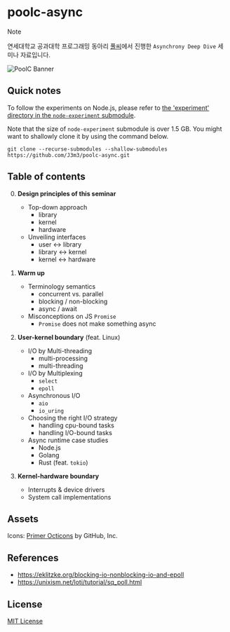 # poolc-async

> [!NOTE]
> 연세대학교 공과대학 프로그래밍 동아리 [풀씨](https://poolc.org/)에서 진행한 `Asynchrony Deep Dive` 세미나 자료입니다.

![PoolC Banner](https://poolc.org/assets/main-banner-DAW2HCpy.png)

## Quick notes

To follow the experiments on Node.js, please refer to [the 'experiment' directory in the `node-experiment` submodule](https://github.com/J3m3/node-experiment/tree/1f6b6427f46e4712ed8c05805afd4e067f404286/experiment).

Note that the size of `node-experiment` submodule is over 1.5 GB. You might want to shallowly clone it by using the command below.

```console
git clone --recurse-submodules --shallow-submodules https://github.com/J3m3/poolc-async.git
```

## Table of contents

0. **Design principles of this seminar**

   - Top-down approach
     - library
     - kernel
     - hardware
   - Unveiling interfaces
     - user ↔ library
     - library ↔ kernel
     - kernel ↔ hardware

1. **Warm up**

   - Terminology semantics
     - concurrent vs. parallel
     - blocking / non-blocking
     - async / await
   - Misconceptions on JS `Promise`
     - `Promise` does not make something async

2. **User-kernel boundary** (feat. Linux)

   - I/O by Multi-threading
     - multi-processing
     - multi-threading
   - I/O by Multiplexing
     - `select`
     - `epoll`
   - Asynchronous I/O
     - `aio`
     - `io_uring`
   - Choosing the right I/O strategy
     - handling cpu-bound tasks
     - handling I/O-bound tasks
   - Async runtime case studies
     - Node.js
     - Golang
     - Rust (feat. `tokio`)

3. **Kernel-hardware boundary**

   - Interrupts & device drivers
   - System call implementations

## Assets

Icons: [Primer Octicons](https://github.com/primer/octicons/tree/main) by GitHub, Inc.

## References

- https://eklitzke.org/blocking-io-nonblocking-io-and-epoll
- https://unixism.net/loti/tutorial/sq_poll.html

## License

[MIT License](LICENSE)
